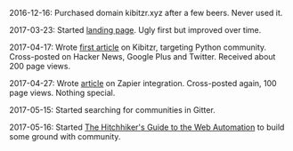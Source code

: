 2016-12-16: Purchased domain kibitzr.xyz after a few beers. Never used it.

2017-03-23: Started [landing page](https://kibitzr.github.io). Ugly first but improved over time.

2017-04-17: Wrote [first article](https://kibitzr.github.io/why-python.html) on Kibitzr, targeting Python community. Cross-posted on Hacker News, Google Plus and Twitter. Received about 200 page views.

2017-04-27: Wrote [article](https://kibitzr.github.io/zapier-how-to.html) on Zapier integration. Cross-posted again, 100 page views. Nothing special.

2017-05-15: Started searching for communities in Gitter.

2017-05-16: Started [The Hitchhiker's Guide to the Web Automation](https://github.com/peterdemin/web-automation-2017) to build some ground with community.
